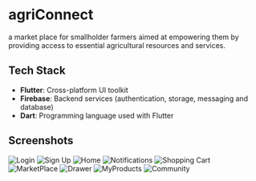 # agriConnect

a market place for smallholder farmers aimed at empowering them by providing access to essential agricultural resources and services.

## Tech Stack

- **Flutter**: Cross-platform UI toolkit
- **Firebase**: Backend services (authentication, storage, messaging and database)
- **Dart**: Programming language used with Flutter


## Screenshots

![Login](/app_screenshots/screenshots/Screenshot_20240428-113125.jpg)
![Sign Up](/app_screenshots/screenshots/Screenshot_20240428-113226.jpg)
![Home](/app_screenshots/screenshots/Screenshot_20240428-113549.jpg)
![Notifications](/app_screenshots/screenshots/Screenshot_20240428-113659.jpg)
![Shopping Cart](/app_screenshots/screenshots/Screenshot_20240428-114333.jpg)
![MarketPlace](/app_screenshots/screenshots/Screenshot_20240428-152307.jpg)
![Drawer](/app_screenshots/screenshots/Screenshot_20240428-113652.jpg)
![MyProducts](/app_screenshots/screenshots/Screenshot_20240428-152550.jpg)
![Community](/app_screenshots/screenshots/Screenshot_20240428-113305.jpg)


